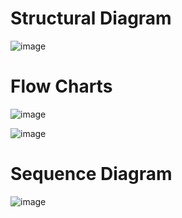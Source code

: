 # Structural Diagram

![image](https://user-images.githubusercontent.com/98792351/153596665-c57b69a5-edb9-4098-ab36-f234db5cd026.png)


# Flow Charts

![image](https://user-images.githubusercontent.com/98792351/153597002-1c4d312f-bdaa-48aa-9719-c576e18fcab1.png)

![image](https://user-images.githubusercontent.com/98792351/154534889-43da60c1-7d5f-410e-bfd0-8fa878cbd621.png)


# Sequence Diagram

![image](https://user-images.githubusercontent.com/98792351/154534724-3c22d9aa-baa5-4185-896d-b051990b084f.png)
